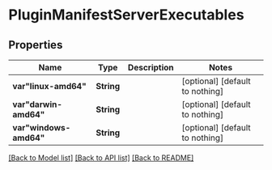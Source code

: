 # PluginManifestServerExecutables


## Properties
Name | Type | Description | Notes
------------ | ------------- | ------------- | -------------
**var&quot;linux-amd64&quot;** | **String** |  | [optional] [default to nothing]
**var&quot;darwin-amd64&quot;** | **String** |  | [optional] [default to nothing]
**var&quot;windows-amd64&quot;** | **String** |  | [optional] [default to nothing]


[[Back to Model list]](../README.md#models) [[Back to API list]](../README.md#api-endpoints) [[Back to README]](../README.md)


